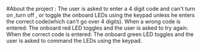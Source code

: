 #About the project :
The user is asked to enter a 4 digit code and can't turn on ,turn off , or toggle the onboard LEDs using the keypad unless he enters the correct code(which can't go over 4 digits).
When a wrong code is entered: The onboard red LED toggles and the user is asked to try again.
When the correct code is entered: The onboard green LED toggles and the user is asked to command the LEDs using the keypad.
